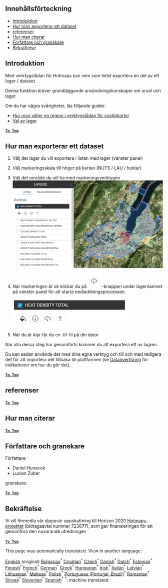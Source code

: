 <h2> Innehållsförteckning </h2><ul><li> <a href="#Introduction">Introduktion</a> </li><li> <a href="#How-to-export-a-dataset">Hur man exporterar ett dataset</a> </li><li> <a href="#References">referenser</a> </li><li> <a href="#How-to-cite">Hur man citerar</a> </li><li> <a href="#Authors-and-reviewers">Författare och granskare</a> </li><li> <a href="#Acknowledgement">Bekräftelse</a> </li></ul><h2> Introduktion </h2><p> Med verktygslådan för Hotmaps kan vem som helst exportera en del av ett lager / dataset. </p><p> Denna funktion kräver grundläggande användningskunskaper om urval och lager. </p><p> Om du har några svårigheter, läs följande guider: </p><ul><li> <a href="sv-How-to-select-a-region-in-the-Hotmaps-toolbox">Hur man väljer en region i verktygslådan för snabbkartor</a> </li><li> <a href="sv-Layer-section">Val av lager</a> </li></ul><p><ins> <code><strong><a href="#table-of-contents">To Top</a></strong></code> </ins> </p><h2> Hur man exporterar ett dataset </h2><ol><li><p> Välj det lager du vill exportera i listan med lager (vänster panel) </p></li><li><p> Välj markeringsskala till höger på kartan (NUTS / LAU / hektar) </p></li><li><p> Välj det område du vill ha med markeringsverktygen <img alt="export_selection" src="images/export_selection.png"/></p></li><li><p> När markeringen är ok klickar du på <img alt="exportknapp" src="images/layer-export-btn.png"/> -knappen under lagernamnet på vänster panel för att starta nedladdningsprocessen. </p><p><img alt="lageralternativ" src="images/layer-options.png"/></p></li><li><p> När du är klar får du en .tif-fil på din dator </p></li></ol><p> När alla dessa steg har genomförts kommer du att exportera ett av lagren. </p><p> Du kan sedan använda det med dina egna verktyg och till och med redigera det för att importera det tillbaka till plattformen (se <a href="Data_upload">Dataöverföring</a> för indikationer om hur du gör det). </p><p><ins> <code><strong><a href="#table-of-contents">To Top</a></strong></code> </ins> </p><h2> referenser </h2><p><ins> <code><strong><a href="#table-of-contents">To Top</a></strong></code> </ins> </p><h2> Hur man citerar </h2><p><ins> <code><strong><a href="#table-of-contents">To Top</a></strong></code> </ins> </p><h2> Författare och granskare </h2><p> Författare: </p><ul><li> Daniel Hunacek </li><li> Lucien Zuber </li></ul><p> granskare: </p><p><ins> <code><strong><a href="#table-of-contents">To Top</a></strong></code> </ins> </p><h2> Bekräftelse </h2><p> Vi vill förmedla vår djupaste uppskattning till Horizon 2020 <a href="https://www.hotmaps-project.eu">Hotmaps-projektet</a> (bidragsavtal nummer 723677), som gav finansieringen för att genomföra den nuvarande utredningen </p><p><ins> <code><strong><a href="#table-of-contents">To Top</a></strong></code> </ins> </p>

This page was automatically translated. View in another language:

[English](en-Data-export-functionalities) (original) [Bulgarian](bg-Data-export-functionalities)<sup>\*</sup> [Croatian](hr-Data-export-functionalities)<sup>\*</sup> [Czech](cs-Data-export-functionalities)<sup>\*</sup> [Danish](da-Data-export-functionalities)<sup>\*</sup> [Dutch](nl-Data-export-functionalities)<sup>\*</sup> [Estonian](et-Data-export-functionalities)<sup>\*</sup> [Finnish](fi-Data-export-functionalities)<sup>\*</sup> [French](fr-Data-export-functionalities)<sup>\*</sup> [German](de-Data-export-functionalities)<sup>\*</sup> [Greek](el-Data-export-functionalities)<sup>\*</sup> [Hungarian](hu-Data-export-functionalities)<sup>\*</sup> [Irish](ga-Data-export-functionalities)<sup>\*</sup> [Italian](it-Data-export-functionalities)<sup>\*</sup> [Latvian](lv-Data-export-functionalities)<sup>\*</sup> [Lithuanian](lt-Data-export-functionalities)<sup>\*</sup> [Maltese](mt-Data-export-functionalities)<sup>\*</sup> [Polish](pl-Data-export-functionalities)<sup>\*</sup> [Portuguese (Portugal, Brazil)](pt-Data-export-functionalities)<sup>\*</sup> [Romanian](ro-Data-export-functionalities)<sup>\*</sup> [Slovak](sk-Data-export-functionalities)<sup>\*</sup> [Slovenian](sl-Data-export-functionalities)<sup>\*</sup> [Spanish](es-Data-export-functionalities)<sup>\*</sup>
<sup>\*</sup>: machine translated
